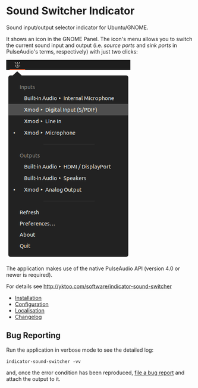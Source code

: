 # Sound Switcher Indicator

Sound input/output selector indicator for Ubuntu/GNOME.

It shows an icon in the GNOME Panel. The icon's menu allows you to switch the current sound input and output (i.e. *source ports* and *sink ports* in PulseAudio's terms, respectively) with just two clicks:

![Screenshot of the indicator](doc/menu.png)

The application makes use of the native PulseAudio API (version 4.0 or newer is required).

For details see http://yktoo.com/software/indicator-sound-switcher

* [Installation](doc/install.md)
* [Configuration](doc/config.md)
* [Localisation](doc/i18n.md)
* [Changelog](debian/changelog)


## Bug Reporting

Run the application in verbose mode to see the detailed log:

    indicator-sound-switcher -vv

and, once the error condition has been reproduced, [file a bug report](https://github.com/yktoo/indicator-sound-switcher/issues) and attach the output to it.
